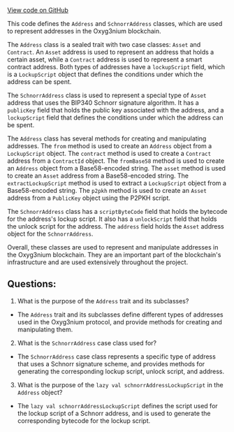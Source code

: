 [View code on GitHub](https://github.com/oxyg3nium/oxyg3nium/protocol/src/main/scala/org/oxyg3nium/protocol/model/Address.scala)

This code defines the `Address` and `SchnorrAddress` classes, which are used to represent addresses in the Oxyg3nium blockchain. 

The `Address` class is a sealed trait with two case classes: `Asset` and `Contract`. An `Asset` address is used to represent an address that holds a certain asset, while a `Contract` address is used to represent a smart contract address. Both types of addresses have a `lockupScript` field, which is a `LockupScript` object that defines the conditions under which the address can be spent. 

The `SchnorrAddress` class is used to represent a special type of `Asset` address that uses the BIP340 Schnorr signature algorithm. It has a `publicKey` field that holds the public key associated with the address, and a `lockupScript` field that defines the conditions under which the address can be spent. 

The `Address` class has several methods for creating and manipulating addresses. The `from` method is used to create an `Address` object from a `LockupScript` object. The `contract` method is used to create a `Contract` address from a `ContractId` object. The `fromBase58` method is used to create an `Address` object from a Base58-encoded string. The `asset` method is used to create an `Asset` address from a Base58-encoded string. The `extractLockupScript` method is used to extract a `LockupScript` object from a Base58-encoded string. The `p2pkh` method is used to create an `Asset` address from a `PublicKey` object using the P2PKH script. 

The `SchnorrAddress` class has a `scriptByteCode` field that holds the bytecode for the address's lockup script. It also has a `unlockScript` field that holds the unlock script for the address. The `address` field holds the `Asset` address object for the `SchnorrAddress`. 

Overall, these classes are used to represent and manipulate addresses in the Oxyg3nium blockchain. They are an important part of the blockchain's infrastructure and are used extensively throughout the project.
## Questions: 
 1. What is the purpose of the `Address` trait and its subclasses?
- The `Address` trait and its subclasses define different types of addresses used in the Oxyg3nium protocol, and provide methods for creating and manipulating them.

2. What is the `SchnorrAddress` case class used for?
- The `SchnorrAddress` case class represents a specific type of address that uses a Schnorr signature scheme, and provides methods for generating the corresponding lockup script, unlock script, and address.

3. What is the purpose of the `lazy val schnorrAddressLockupScript` in the `Address` object?
- The `lazy val schnorrAddressLockupScript` defines the script used for the lockup script of a Schnorr address, and is used to generate the corresponding bytecode for the lockup script.